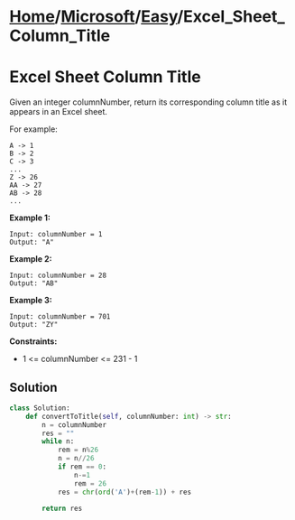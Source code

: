 # [Home](./../..)/[Microsoft](./..)/[Easy](./)/Excel_Sheet_Column_Title
<h1>Excel Sheet Column Title</h1>

<p>
Given an integer columnNumber, return its corresponding column title as it appears in an Excel sheet.

For example:

    A -> 1
    B -> 2
    C -> 3
    ...
    Z -> 26
    AA -> 27
    AB -> 28 
    ...

</p>

<b>Example 1:</b>

    Input: columnNumber = 1
    Output: "A"
    
<b>Example 2:</b>

    Input: columnNumber = 28
    Output: "AB"
    
<b>Example 3:</b>

    Input: columnNumber = 701
    Output: "ZY"

<b>Constraints:</b>

- 1 <= columnNumber <= 231 - 1

<h2>Solution</h2>

```python
class Solution:
    def convertToTitle(self, columnNumber: int) -> str:
        n = columnNumber
        res = ""
        while n:
            rem = n%26
            n = n//26
            if rem == 0:
                n-=1
                rem = 26
            res = chr(ord('A')+(rem-1)) + res
        
        return res
```
